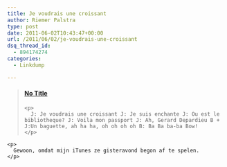 ```yaml
---
title: Je voudrais une croissant
author: Riemer Palstra
type: post
date: 2011-06-02T10:43:47+00:00
url: /2011/06/02/je-voudrais-une-croissant
dsq_thread_id:
  - 894174274
categories:
  - Linkdump

---
```

<div class="jetpack-video-wrapper">
  <blockquote class="embedly-card" data-card-controls="1" data-card-align="center" data-card-theme="light" data-card-key="73889b54693b4545a951fdf7237318d2">
    <h4>
      <a href="http://www.youtube.com/watch?v=X5hrUGFhsXo">No Title</a>
    </h4>
    
    <p>
      J: Je voudrais une croissant J: Je suis enchante J: Ou est le bibliotheque? J: Voila mon passport J: Ah, Gerard Depardieu B + J:Un baguette, ah ha ha, oh oh oh oh B: Ba Ba ba-ba Bow!
    </p>
  </blockquote>
  
  <p>
    </div> 
    
    <p>
      Gewoon, omdat mijn iTunes ze gisteravond begon af te spelen.
    </p>